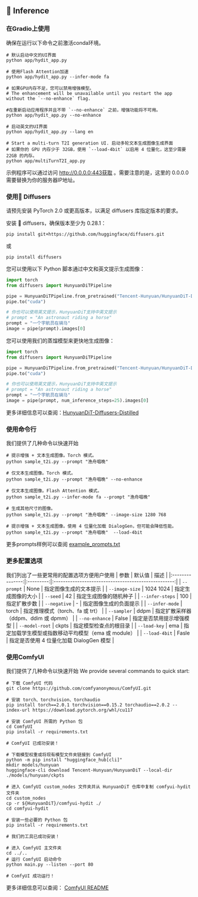 

## 🔑 Inference

### 在Gradio上使用

确保在运行以下命令之前激活conda环境。


```shell
# 默认启动中文的UI界面
python app/hydit_app.py

# 使用Flash Attention加速
python app/hydit_app.py --infer-mode fa

# 如果GPU内存不足，您可以禁用增强模型。
# The enhancement will be unavailable until you restart the app without the `--no-enhance` flag. 

#在重新启动应用程序并且不带 `--no-enhance` 之前，增强功能将不可用。
python app/hydit_app.py --no-enhance

# 启动英文的UI界面
python app/hydit_app.py --lang en

# Start a multi-turn T2I generation UI. 启动多轮文本生成图像生成界面 
# 如果你的 GPU 内存少于 32GB，使用 `--load-4bit` 以启用 4 位量化，这至少需要 22GB 的内存。
python app/multiTurnT2I_app.py
```
示例程序可以通过访问 http://0.0.0.0:443获取 。需要注意的是，这里的 0.0.0.0 需要替换为你的服务器IP地址。

### 使用🤗 Diffusers

请预先安装 PyTorch 2.0 或更高版本，以满足 diffusers 库指定版本的要求。



安装 🤗 diffusers，确保版本至少为 0.28.1：
```shell
pip install git+https://github.com/huggingface/diffusers.git
```
或
```shell
pip install diffusers
```
您可以使用以下 Python 脚本通过中文和英文提示生成图像：

```py
import torch
from diffusers import HunyuanDiTPipeline

pipe = HunyuanDiTPipeline.from_pretrained("Tencent-Hunyuan/HunyuanDiT-Diffusers", torch_dtype=torch.float16)
pipe.to("cuda")

# 你也可以使用英文提示，HunyuanDiT支持中英文提示
# prompt = "An astronaut riding a horse"
prompt = "一个宇航员在骑马"
image = pipe(prompt).images[0]
```

您可以使用我们的蒸馏模型来更快地生成图像：
```py
import torch
from diffusers import HunyuanDiTPipeline

pipe = HunyuanDiTPipeline.from_pretrained("Tencent-Hunyuan/HunyuanDiT-Diffusers-Distilled", torch_dtype=torch.float16)
pipe.to("cuda")

# 你也可以使用英文提示，HunyuanDiT支持中英文提示
# prompt = "An astronaut riding a horse"
prompt = "一个宇航员在骑马"
image = pipe(prompt, num_inference_steps=25).images[0]
```
更多详细信息可以查阅：[HunyuanDiT-Diffusers-Distilled](https://huggingface.co/Tencent-Hunyuan/HunyuanDiT-Diffusers-Distilled)

### 使用命令行

我们提供了几种命令以快速开始

```shell
# 提示增强 + 文本生成图像。Torch 模式。
python sample_t2i.py --prompt "渔舟唱晚"

# 仅文本生成图像。Torch 模式。
python sample_t2i.py --prompt "渔舟唱晚" --no-enhance

# 仅文本生成图像。Flash Attention 模式。
python sample_t2i.py --infer-mode fa --prompt "渔舟唱晚"

# 生成其他尺寸的图像。
python sample_t2i.py --prompt "渔舟唱晚" --image-size 1280 768

# 提示增强 + 文本生成图像。使用 4 位量化加载 DialogGen，但可能会降低性能。
python sample_t2i.py --prompt "渔舟唱晚"  --load-4bit

```

更多prompts样例可以查阅 [example_prompts.txt](example_prompts.txt)

### 更多配置选项
我们列出了一些更常用的配置选项方便用户使用
|    参数    |  默认值  |                     描述                     |
|:---------------:|:---------:|:---------------------------------------------------:|
|   `--prompt`    |   None    |        指定图像生成的文本提示      |
| `--image-size`  | 1024 1024 |           指定生成图像的大小       |
|    `--seed`     |    42     |        指定生成图像的随机种子       |
| `--infer-steps` |    100    |         指定扩散步数        |
|  `--negative`   |     -     |      指定图像生成的负面提示      |
| `--infer-mode`  |   torch   |       指定推理模式（torch、fa 或 trt）      |
|   `--sampler`   |   ddpm    |    指定扩散采样器（ddpm、ddim 或 dpmm）   |
| `--no-enhance`  |   False   |     指定是否禁用提示增强模型       |
| `--model-root`  |   ckpts   |    指定模型检查点的根目录   |
|  `--load-key`   |    ema    | 指定加载学生模型或指数移动平均模型（ema 或 module） |
|  `--load-4bit`  |   Fasle   |     指定是否使用 4 位量化加载 DialogGen 模型    |

### 使用ComfyUI

我们提供了几种命令以快速开始
We provide several commands to quick start: 

```shell
# 下载 ComfyUI 代码
git clone https://github.com/comfyanonymous/ComfyUI.git

# 安装 torch、torchvision、torchaudio
pip install torch==2.0.1 torchvision==0.15.2 torchaudio==2.0.2 --index-url https://download.pytorch.org/whl/cu117

# 安装 ComfyUI 所需的 Python 包
cd ComfyUI
pip install -r requirements.txt

# ComfyUI 已成功安装！

# 下载模型权重或将现有模型文件夹链接到 ComfyUI
python -m pip install "huggingface_hub[cli]"
mkdir models/hunyuan
huggingface-cli download Tencent-Hunyuan/HunyuanDiT --local-dir ./models/hunyuan/ckpts

# 进入 ComfyUI custom_nodes 文件夹并从 HunyuanDiT 仓库中复制 comfyui-hydit 文件夹
cd custom_nodes
cp -r ${HunyuanDiT}/comfyui-hydit ./
cd comfyui-hydit

# 安装一些必要的 Python 包
pip install -r requirements.txt

# 我们的工具已成功安装！

# 进入 ComfyUI 主文件夹
cd ../..
# 运行 ComfyUI 启动命令
python main.py --listen --port 80

# ComfyUI 成功运行！
```
更多详细信息可以查阅： [ComfyUI README](comfyui-hydit/README.md)

